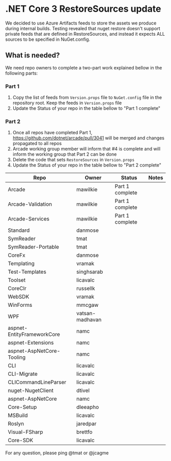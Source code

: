 # .NET Core 3 RestoreSources update

We decided to use Azure Artifacts feeds to store the assets we produce during internal builds. Testing revealed that nuget restore doesn't 
support private feeds that are defined in RestoreSources, and instead it expects ALL sources to be specified in NuGet.config.

## What is needed?

We need repo owners to complete a two-part work explained bellow in the following parts:

### Part 1

1) Copy the list of feeds from `Version.props` file to `NuGet.config` file in the repository root. Keep the feeds in `Version.props` file
2) Update the Status of your repo in the table bellow to "Part 1 complete"

### Part 2

1) Once all repos have completed Part 1, https://github.com/dotnet/arcade/pull/3041 will be merged and changes propagated to all repos
2) Arcade working group member will inform that #4 is complete and will inform the working group that Part 2 can be done
3) Delete the code that sets `RestoreSources` in `Version.props`
4) Update the Status of your repo in the table bellow to "Part 2 complete"

| Repo                       | Owner            |  Status           | Notes              |
| ---------------------------| ---------------- | ---------         | -------------------|
| Arcade                     | mawilkie         | Part 1 complete   |                    |
| Arcade-Validation          | mawilkie         | Part 1 complete   |                    |
| Arcade-Services            | mawilkie         | Part 1 complete   |                    |
| Standard                   | danmose          |                   |                    |
| SymReader                  | tmat             |                   |                    |
| SymReader-Portable         | tmat             |                   |                    |
| CoreFx                     | danmose          |                   |                    |
| Templating                 | vramak           |                   |                    |
| Test-Templates             | singhsarab       |                   |                    |
| Toolset                    | licavalc         |                   |                    |
| CoreClr                    | russellk         |                   |                    |
| WebSDK                     | vramak           |                   |                    |
| WinForms                   | mmcgaw           |                   |                    |
| WPF                        | vatsan-madhavan  |                   |                    |
| aspnet-EntityFrameworkCore | namc             |                   |                    |
| aspnet-Extensions          | namc             |                   |                    |
| aspnet-AspNetCore-Tooling  | namc             |                   |                    |
| CLI                        | licavalc         |                   |                    |
| CLI-Migrate                | licavalc         |                   |                    |
| CLICommandLineParser       | licavalc         |                   |                    |
| nuget-NugetClient          | dtivel           |                   |                    |
| aspnet-AspNetCore          | namc             |                   |                    |
| Core-Setup                 | dleeapho         |                   |                    |
| MSBuild                    | licavalc         |                   |                    |
| Roslyn                     | jaredpar         |                   |                    |
| Visual-FSharp              | brettfo          |                   |                    |
| Core-SDK                   | licavalc         |                   |                    |

For any question, please ping @tmat or @jcagme